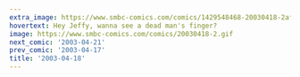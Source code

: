 ```yaml
---
extra_image: https://www.smbc-comics.com/comics/1429548468-20030418-2after.png
hovertext: Hey Jeffy, wanna see a dead man's finger?
image: https://www.smbc-comics.com/comics/20030418-2.gif
next_comic: '2003-04-21'
prev_comic: '2003-04-17'
title: '2003-04-18'
---
```



